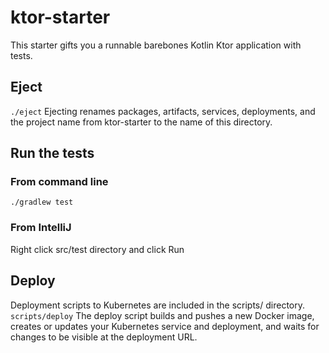 # ktor-starter
This starter gifts you a runnable barebones Kotlin Ktor application with tests.
## Eject
`./eject`
Ejecting renames packages, artifacts, services, deployments, and the project name from ktor-starter to the name of this directory.
## Run the tests
### From command line
`./gradlew test`
### From IntelliJ
Right click src/test directory and click Run
## Deploy
Deployment scripts to Kubernetes are included in the scripts/ directory.
`scripts/deploy`
The deploy script builds and pushes a new Docker image, creates or updates your Kubernetes service and deployment, and waits for changes to be visible at the deployment URL.
